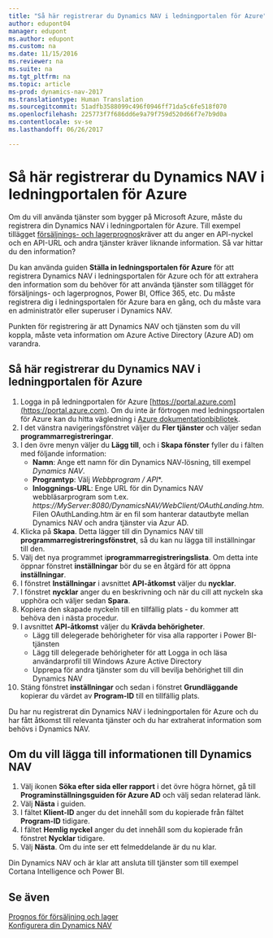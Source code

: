 ```yaml
---
title: "Så här registrerar du Dynamics NAV i ledningportalen för Azure"
author: edupont04
manager: edupont
ms.author: edupont
ms.custom: na
ms.date: 11/15/2016
ms.reviewer: na
ms.suite: na
ms.tgt_pltfrm: na
ms.topic: article
ms-prod: dynamics-nav-2017
ms.translationtype: Human Translation
ms.sourcegitcommit: 51adfb3588099c496f0946ff71da5c6fe518f070
ms.openlocfilehash: 225773f7f686dd6e9a79f759d520d66f7e7b9d0a
ms.contentlocale: sv-se
ms.lasthandoff: 06/26/2017

---
```

# <a name="how-to-register-dynamics-nav-in-the-azure-management-portal"></a>Så här registrerar du Dynamics NAV i ledningportalen för Azure
Om du vill använda tjänster som bygger på Microsoft Azure, måste du registrera din Dynamics NAV i ledningportalen för Azure. Till exempel tillägget [försäljnings- och lagerprognos](ui-extensions-sales-forecast.md)kräver att du anger en API-nyckel och en API-URL och andra tjänster kräver liknande information. Så var hittar du den information?

Du kan använda guiden **Ställa in ledningsportalen för Azure**  för att registrera Dynamics NAV i ledningsportalen för Azure och för att extrahera den information som du behöver för att använda tjänster som tillägget för försäljnings- och lagerprognos, Power BI, Office 365, etc. Du måste registrera dig i ledningsportalen för Azure bara en gång, och du måste vara en administratör eller superuser i Dynamics NAV.

Punkten för registrering är att Dynamics NAV och tjänsten som du vill koppla, måste veta information om Azure Active Directory (Azure AD) om varandra.

## <a name="to-register-dynamics-nav-in-the-azure-management-portal"></a>Så här registrerar du Dynamics NAV i ledningportalen för Azure
1. Logga in på ledningportalen för Azure [https://portal.azure.com](https://portal.azure.com).
    Om du inte är förtrogen med ledningsportalen för Azure kan du hitta vägledning i [Azure dokumentationbibliotek](https://azure.microsoft.com/en-us/documentation/articles).
2. I det vänstra navigeringsfönstret väljer du **Fler tjänster** och väljer sedan **programmarregistreringar**.
3. I den övre menyn väljer du **Lägg till**, och i **Skapa fönster** fyller du i fälten med följande information:
    - **Namn**: Ange ett namn för din Dynamics NAV-lösning, till exempel *Dynamics NAV*.
    - **Programtyp**: Välj **Webbprogram* / API**.
    - **Inloggnings-URL**: Enge URL för din Dynamics NAV webbläsarprogram som t.ex. *https://MyServer:8080/DynamicsNAV/WebClient/OAuthLanding.htm*.
        Filen OAuthLanding.htm är en fil som hanterar datautbyte mellan Dynamics NAV och andra tjänster via Azur AD.
4. Klicka på **Skapa**.
    Detta lägger till din Dynamics NAV till **programmarregistreringsfönstret**, så du kan nu lägga till inställningar till den.
5. Välj det nya programmet i**programmarregistreringslista**. Om detta inte öppnar fönstret **inställningar** bör du se en åtgärd för att öppna **inställningar**.
6. I fönstret **Inställningar** i avsnittet **API-åtkomst** väljer du **nycklar**.
7. I fönstret **nycklar** anger du en beskrivning och när du cill att nyckeln ska upphöra och väljer sedan **Spara**.
8. Kopiera den skapade nyckeln till en tillfällig plats - du kommer att behöva den i nästa procedur.
9. I avsnittet **API-åtkomst** väljer du **Krävda behörigheter**.
    - Lägg till delegerade behörigheter för visa alla rapporter i Power BI-tjänsten
    - Lägg till delegerade behörigheter för att Logga in och läsa användarprofil till Windows Azure Active Directory
    - Upprepa för andra tjänster som du vill bevilja behörighet till din Dynamics NAV
10. Stäng fönstret **inställningar** och sedan i fönstret **Grundläggande** kopierar du värdet av **Program-ID** till en tillfällig plats.

Du har nu registrerat din Dynamics NAV i ledningportalen för Azure och du har fått åtkomst till relevanta tjänster och du har extraherat information som behövs i Dynamics NAV.  

## <a name="to-add-the-information-to-dynamics-nav"></a>Om du vill lägga till informationen till Dynamics NAV
1. Välj ikonen **Söka efter sida eller rapport** i det övre högra hörnet, gå till **Programinställningsguiden för Azure AD** och välj sedan relaterad länk.
2. Välj **Nästa** i guiden.
3. I fältet **Klient-ID** anger du det innehåll som du kopierade från fältet **Program-ID** tidigare.
4. I fältet **Hemlig nyckel** anger du det innehåll som du kopierade från fönstret **Nycklar** tidigare.
5. Välj **Nästa**. Om du inte ser ett felmeddelande är du nu klar.

Din Dynamics NAV och är klar att ansluta till tjänster som till exempel Cortana Intelligence och Power BI.

## <a name="see-also"></a>Se även
[Prognos för försäljning och lager](ui-extensions-sales-forecast.md)  
[Konfigurera din Dynamics NAV](setup.md)  

